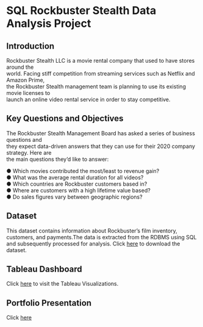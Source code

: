 # SQL  Rockbuster Stealth Data Analysis Project  
## Introduction   
Rockbuster  Stealth  LLC  is  a  movie  rental  company  that  used  to  have  stores  around  the   
world.   Facing  stiff  competition  from  streaming  services  such  as  Netflix  and  Amazon  Prime,   
the  Rockbuster  Stealth  management  team  is  planning  to  use  its  existing  movie  licenses  to   
launch  an  online  video  rental  service  in  order  to  stay  competitive.   

## Key  Questions  and  Objectives   
The  Rockbuster  Stealth  Management  Board  has  asked  a  series  of  business  questions  and   
they  expect  data-driven  answers  that  they  can  use  for  their  2020   company  strategy.  Here  are   
the  main  questions  they’d  like  to  answer:  

● Which  movies  contributed  the  most/least  to  revenue  gain?     
● What  was  the  average  rental  duration  for  all  videos?   
● Which  countries  are  Rockbuster  customers  based  in?   
● Where  are  customers  with  a  high  lifetime  value  based?   
● Do  sales  figures  vary  between  geographic  regions? 

## Dataset
This dataset contains information about Rockbuster’s film inventory, customers, and payments.The data is extracted from the RDBMS using SQL and subsequently processed for analysis.
Click [here](https://github.com/TNIBM/SQLRockbuster/blob/main/dvdrental.zip) to download the dataset.

## Tableau Dashboard
Click [here](https://public.tableau.com/app/profile/tamer.nas1925/viz/RockbusterStealth_17339240590810/RockbusterStealth?publish=yes) to visit the Tableau Visualizations.

## Portfolio Presentation
Click [here](https://drive.google.com/file/d/1bz1cPnLqW7V3wjSzy3FKDEKnWX1hZIbw/view?usp=drive_link)

